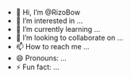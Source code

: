 - 👋 Hi, I’m @RizoBow
- 👀 I’m interested in ...
- 🌱 I’m currently learning ...
- 💞️ I’m looking to collaborate on ...
- 📫 How to reach me ...
- 😄 Pronouns: ...
- ⚡ Fun fact: ...

<!---
RizoBow/RizoBow is a ✨ special ✨ repository because its `README.md` (this file) appears on your GitHub profile.
You can click the Preview link to take a look at your changes.
--->
